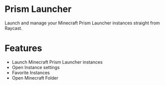 # Prism Launcher

Launch and manage your Minecraft Prism Launcher instances straight from Raycast.

# Features

- Launch Minecraft Prism Launcher instances
- Open Instance settings
- Favorite Instances
- Open Minecraft Folder